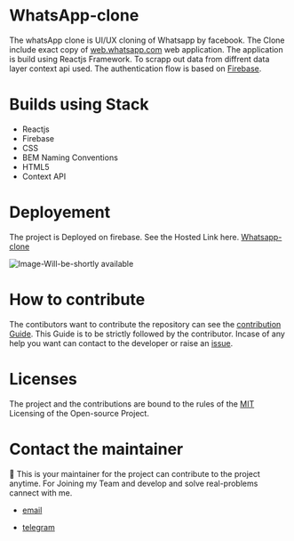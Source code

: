 # WhatsApp-clone

The whatsApp clone is UI/UX cloning of Whatsapp by facebook. The Clone include exact copy of [web.whatsapp.com](https://web.whatsapp.com/) web application. The application is build using Reactjs Framework. To scrapp out data from diffrent data layer context api used. The authentication flow is based on [Firebase](https://firebase.google.com/).


# Builds using Stack

- Reactjs
- Firebase
- CSS
- BEM Naming Conventions
- HTML5
- Context API

# Deployement 

The project is Deployed on firebase. See the Hosted Link here. [Whatsapp-clone](https://whatsapp-clone-3da65.web.app/)

![Image-Will-be-shortly available]()

# How to contribute

The contibutors want to contribute the repository can see the [contribution Guide](https://github.com/Uyadav207/). This Guide is to be strictly followed by the contributor. Incase of any help you want can contact to the developer or raise an [issue](https://github.com/Uyadav207/whatsapp-clone/issues).

# Licenses

The project and the contributions are bound to the rules of the [MIT]() Licensing of the Open-source Project.

# Contact the maintainer

👋 This is your maintainer for the project can contribute to the project anytime. For Joining my Team and develop and solve real-problems cannect with me.

- [email](mailto:yadavutkarsh207@gmail.com)

- [telegram](https://t.me/utkarshyadav207)
